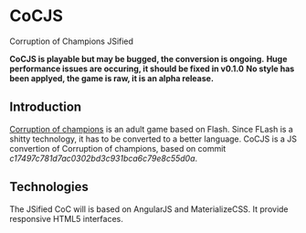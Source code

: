# CoCJS
Corruption of Champions JSified

**CoCJS is playable but may be bugged, the conversion is ongoing.**
**Huge performance issues are occuring, it should be fixed in v0.1.0**
**No style has been applyed, the game is raw, it is an alpha release.**

## Introduction
[Corruption of champions](https://github.com/herp-a-derp/Corruption-of-Champions) is an adult game based on Flash.
Since FLash is a shitty technology, it has to be converted to a better language.
CoCJS is a JS convertion of Corruption of champions, based on commit *c17497c781d7ac0302bd3c931bca6c79e8c55d0a*.
## Technologies
The JSified CoC will is based on AngularJS and MaterializeCSS.
It provide responsive HTML5 interfaces.